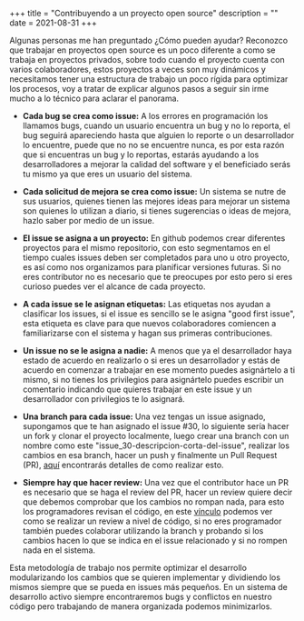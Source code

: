 +++
title = "Contribuyendo a un proyecto open source"
description = ""
date = 2021-08-31
+++

Algunas personas me han preguntado ¿Cómo pueden ayudar? Reconozco que trabajar en proyectos open source es un poco diferente a como se trabaja en proyectos privados, sobre todo cuando el proyecto cuenta con varios colaboradores, estos proyectos a veces son muy dinámicos y necesitamos tener una estructura de trabajo un poco rígida para optimizar los procesos, voy a tratar de explicar algunos pasos a seguir sin irme mucho a lo técnico para aclarar el panorama.

* **Cada bug se crea como issue:** A los errores en programación los llamamos bugs, cuando un usuario encuentra un bug y no lo reporta, el bug seguirá apareciendo hasta que alguien lo reporte o un desarrollador lo encuentre, puede que no no se encuentre nunca, es por esta razón que si encuentras un bug y lo reportas, estarás ayudando a los desarrolladores a mejorar la calidad del software y el beneficiado serás tu mismo ya que eres un usuario del sistema.

* **Cada solicitud de mejora se crea como issue:** Un sistema se nutre de sus usuarios, quienes tienen las mejores ideas para mejorar un sistema son quienes lo utilizan a diario, si tienes sugerencias o ideas de mejora, hazlo saber por medio de un issue.

* **El issue se asigna a un proyecto:** En github podemos crear diferentes proyectos para el mismo repositorio, con esto segmentamos en el tiempo cuales issues deben ser completados para uno u otro proyecto, es así como nos organizamos para planificar  versiones futuras. Si no eres contributor no es necesario que te preocupes por esto pero si eres curioso puedes ver el alcance de cada proyecto.

* **A cada issue se le asignan etiquetas:** Las etiquetas nos ayudan a clasificar los issues, si el issue es sencillo se le asigna "good first issue", esta etiqueta es clave para que nuevos colaboradores comiencen a familiarizarse con el sistema y hagan sus primeras contribuciones.

* **Un issue no se le asigna a nadie:** A menos que ya el desarrollador haya estado de acuerdo en realizarlo o si eres un desarrollador y estás de acuerdo en comenzar a trabajar en ese momento puedes asignártelo a ti mismo, si no tienes los privilegios para asignártelo puedes escribir un comentario indicando que quieres trabajar en este issue y un desarrollador con privilegios te lo asignará.

* **Una branch para cada issue:** Una vez tengas un issue asignado, supongamos que te han asignado el issue #30, lo siguiente sería hacer un fork y clonar el proyecto localmente, luego crear una branch con un nombre como este "issue_30-descripcion-corta-del-issue", realizar los cambios en esa branch, hacer un push y finalmente un Pull Request (PR), [aquí](https://gist.github.com/Chaser324/ce0505fbed06b947d962) encontrarás detalles de como realizar esto.

* **Siempre hay que hacer review:** Una vez que el contributor hace un PR es necesario que se haga el review del PR, hacer un review quiere decir que debemos comprobar que los cambios no rompan nada, para esto los programadores revisan el código, en este [vínculo](https://docs.github.com/es/github/collaborating-with-pull-requests/reviewing-changes-in-pull-requests/reviewing-proposed-changes-in-a-pull-request) podemos ver como se realizar un review a nivel de código, si no eres programador también puedes colaborar utilizando la branch y probando si los cambios hacen lo que se indica en el issue relacionado y si no rompen nada en el sistema.

Esta metodología de trabajo nos permite optimizar el desarrollo modularizando los cambios que se quieren implementar y dividiendo los mismos siempre que se pueda en issues más pequeños. En un sistema de desarrollo activo siempre encontraremos bugs y conflictos en nuestro código pero trabajando de manera organizada podemos minimizarlos.
